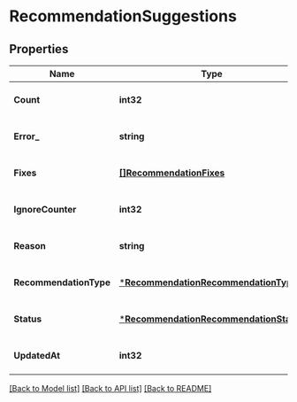 # RecommendationSuggestions

## Properties
Name | Type | Description | Notes
------------ | ------------- | ------------- | -------------
**Count** | **int32** |  | [optional] [default to null]
**Error_** | **string** |  | [optional] [default to null]
**Fixes** | [**[]RecommendationFixes**](recommendation.Fixes.md) |  | [optional] [default to null]
**IgnoreCounter** | **int32** |  | [optional] [default to null]
**Reason** | **string** |  | [optional] [default to null]
**RecommendationType** | [***RecommendationRecommendationType**](recommendation.RecommendationType.md) |  | [optional] [default to null]
**Status** | [***RecommendationRecommendationStatus**](recommendation.RecommendationStatus.md) |  | [optional] [default to null]
**UpdatedAt** | **int32** |  | [optional] [default to null]

[[Back to Model list]](../README.md#documentation-for-models) [[Back to API list]](../README.md#documentation-for-api-endpoints) [[Back to README]](../README.md)

